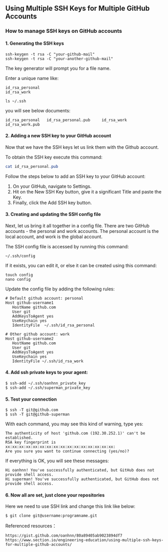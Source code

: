 ## Using Multiple SSH Keys for Multiple GitHub Accounts
###  How to manage SSH keys on GitHub accounts


#### 1. Generating the SSH keys

```tsql
ssh-keygen -t rsa -C "your-github-mail"
ssh-keygen -t rsa -C "your-another-github-mail"
```

The key generator will prompt you for a file name.

Enter a unique name like:

```tsql
id_rsa_personal
id_rsa_work
```
```tsql
ls ~/.ssh
```
you will see below documents: 

```tsql
id_rsa_personal   id_rsa_personal.pub	  id_rsa_work   id_rsa_work.pub 
```  


#### 2. Adding a new SSH key to your GitHub account

Now that we have the SSH keys let us link them with the Github account.

To obtain the SSH key execute this command:

```powershell
cat id_rsa_personal.pub
```
Follow the steps below to add an SSH key to your GitHub account:

1. On your GitHub, navigate to Settings.
2. Hit on the New SSH Key button, give it a significant Title and paste the Key.
3. Finally, click the Add SSH key button.


#### 3. Creating and updating the SSH config file
Next, let us bring it all together in a config file. There are two GitHub accounts - the personal and work accounts. The personal account is the local account, and work is the global account.

The SSH config file is accessed by running this command:

```
~/.ssh/config
```

If it exists, you can edit it, or else it can be created using this command:

```
touch config
nano config
```

Update the config file by adding the following rules:

```
# Default github account: personal
Host github-username1
   HostName github.com
   User git
   AddKeysToAgent yes
   UseKeychain yes
   IdentityFile  ~/.ssh/id_rsa_personal
   
# Other github account: work
Host github-username2
   HostName github.com
   User git
   AddKeysToAgent yes
   UseKeychain yes
   IdentityFile ~/.ssh/id_rsa_work
```


#### 4. Add ssh private keys to your agent:
```
$ ssh-add ~/.ssh/oanhnn_private_key
$ ssh-add ~/.ssh/superman_private_key
```


#### 5. Test your connection
```
$ ssh -T git@github.com
$ ssh -T git@github-superman
```
With each command, you may see this kind of warning, type yes:

```
The authenticity of host 'github.com (192.30.252.1)' can't be established.
RSA key fingerprint is xx:xx:xx:xx:xx:xx:xx:xx:xx:xx:xx:xx:xx:xx:xx:xx:
Are you sure you want to continue connecting (yes/no)?
```

If everything is OK, you will see these messages:

```
Hi oanhnn! You've successfully authenticated, but GitHub does not provide shell access.
Hi superman! You've successfully authenticated, but GitHub does not provide shell access.
```


#### 6. Now all are set, just clone your repositories

Here we need to use SSH link and change this link like below:
```
$ git clone git@username:programname.git 
```


Referenced resources：
```
https://gist.github.com/oanhnn/80a89405ab9023894df7
https://www.section.io/engineering-education/using-multiple-ssh-keys-for-multiple-github-accounts/
```
